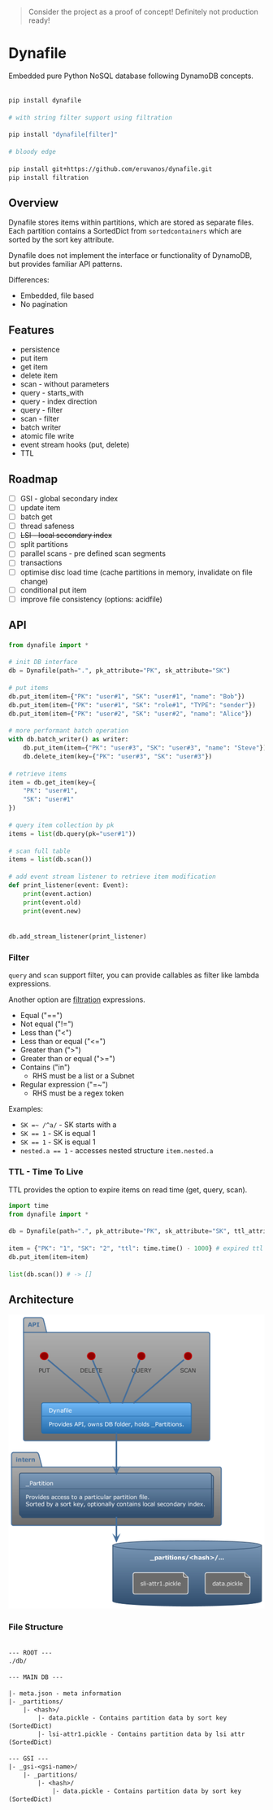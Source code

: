 > Consider the project as a proof of concept! Definitely not production ready!

# Dynafile

Embedded pure Python NoSQL database following DynamoDB concepts.

```bash

pip install dynafile

# with string filter support using filtration

pip install "dynafile[filter]"

# bloody edge

pip install git+https://github.com/eruvanos/dynafile.git
pip install filtration

```

## Overview

Dynafile stores items within partitions, which are stored as separate files. Each partition contains a SortedDict
from `sortedcontainers` which are sorted by the sort key attribute.

Dynafile does not implement the interface or functionality of DynamoDB, but provides familiar API patterns.

Differences:

- Embedded, file based
- No pagination

## Features

- persistence
- put item
- get item
- delete item
- scan - without parameters
- query - starts_with
- query - index direction
- query - filter
- scan - filter
- batch writer
- atomic file write
- event stream hooks (put, delete)
- TTL

## Roadmap

- [ ] GSI - global secondary index
- [ ] update item
- [ ] batch get
- [ ] thread safeness
- [ ] ~~LSI - local secondary index~~
- [ ] split partitions
- [ ] parallel scans - pre defined scan segments
- [ ] transactions
- [ ] optimise disc load time (cache partitions in memory, invalidate on file change)
- [ ] conditional put item
- [ ] improve file consistency (options: acidfile)

## API

```python
from dynafile import *

# init DB interface
db = Dynafile(path=".", pk_attribute="PK", sk_attribute="SK")

# put items
db.put_item(item={"PK": "user#1", "SK": "user#1", "name": "Bob"})
db.put_item(item={"PK": "user#1", "SK": "role#1", "TYPE": "sender"})
db.put_item(item={"PK": "user#2", "SK": "user#2", "name": "Alice"})

# more performant batch operation
with db.batch_writer() as writer:
    db.put_item(item={"PK": "user#3", "SK": "user#3", "name": "Steve"})
    db.delete_item(key={"PK": "user#3", "SK": "user#3"})

# retrieve items
item = db.get_item(key={
    "PK": "user#1",
    "SK": "user#1"
})

# query item collection by pk
items = list(db.query(pk="user#1"))

# scan full table
items = list(db.scan())

# add event stream listener to retrieve item modification
def print_listener(event: Event):
    print(event.action)
    print(event.old)
    print(event.new)


db.add_stream_listener(print_listener)

```

### Filter

`query` and `scan` support filter, you can provide callables as filter like lambda expressions.

Another option are [filtration](https://pypi.org/project/filtration/) expressions.

* Equal ("==")
* Not equal ("!=")
* Less than ("<")
* Less than or equal ("<=")
* Greater than (">")
* Greater than or equal (">=")
* Contains ("in")
    * RHS must be a list or a Subnet
* Regular expression ("=~")
    * RHS must be a regex token

Examples:

* `SK =~ /^a/` - SK starts with a
* `SK == 1` - SK is equal 1
* `SK == 1` - SK is equal 1
* `nested.a == 1` - accesses nested structure `item.nested.a`

### TTL - Time To Live

TTL provides the option to expire items on read time (get, query, scan).

```python
import time
from dynafile import *

db = Dynafile(path=".", pk_attribute="PK", sk_attribute="SK", ttl_attribute="ttl")

item = {"PK": "1", "SK": "2", "ttl": time.time() - 1000} # expired ttl
db.put_item(item=item)

list(db.scan()) # -> []

```

## Architecture

![architecture.puml](https://github.com/eruvanos/dynafile/blob/9bf858e83ff5761cffca10a18b4554fe5ba2d3c7/architecture.png?raw=true)

### File Structure

```text

--- ROOT ---
./db/

--- MAIN DB ---

|- meta.json - meta information
|- _partitions/
    |- <hash>/
        |- data.pickle - Contains partition data by sort key (SortedDict)
        |- lsi-attr1.pickle - Contains partition data by lsi attr (SortedDict)

--- GSI ---
|- _gsi-<gsi-name>/
    |- _partitions/
        |- <hash>/
            |- data.pickle - Contains partition data by sort key (SortedDict)

```
